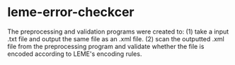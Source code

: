# leme-error-checkcer
 The preprocessing and validation programs were created to: (1) take a input .txt file and output the same file as an .xml file. (2) scan the outputted .xml file from the preprocessing program and  validate whether the file is encoded according to LEME's encoding rules.
